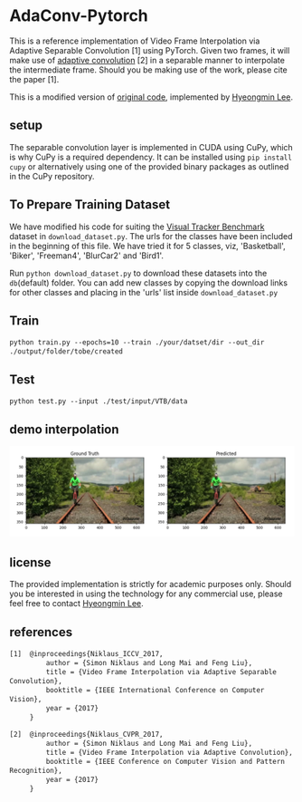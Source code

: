 # AdaConv-Pytorch

This is a reference implementation of Video Frame Interpolation via Adaptive Separable Convolution [1] using PyTorch. Given two frames, it will make use of [adaptive convolution](http://graphics.cs.pdx.edu/project/adaconv) [2] in a separable manner to interpolate the intermediate frame. Should you be making use of the work, please cite the paper [1].

This is a modified version of [original code](https://github.com/HyeongminLEE/pytorch-sepconv), implemented by [Hyeongmin Lee](https://github.com/HyeongminLEE).

## setup
The separable convolution layer is implemented in CUDA using CuPy, which is why CuPy is a required dependency. It can be installed using `pip install cupy` or alternatively using one of the provided binary packages as outlined in the CuPy repository.

## To Prepare Training Dataset
We have modified his code for suiting the [Visual Tracker Benchmark](http://cvlab.hanyang.ac.kr/tracker_benchmark/datasets.html) dataset in `download_dataset.py`. The urls for the classes have been included in the beginning of this file. We have tried it for 5 classes, viz, 'Basketball', 'Biker', 'Freeman4', 'BlurCar2' and 'Bird1'. 

Run `python download_dataset.py` to download these datasets into the `db`(default) folder. You can add new classes by copying the download links for other classes and placing in the 'urls' list inside `download_dataset.py`


## Train
```
python train.py --epochs=10 --train ./your/datset/dir --out_dir ./output/folder/tobe/created
```

## Test
```
python test.py --input ./test/input/VTB/data
```



## demo interpolation
<img src='./demo.png' alt='Open demo.png'>


## license
The provided implementation is strictly for academic purposes only. Should you be interested in using the technology for any commercial use, please feel free to contact [Hyeongmin Lee](https://github.com/HyeongminLEE).


## references
```
[1]  @inproceedings{Niklaus_ICCV_2017,
         author = {Simon Niklaus and Long Mai and Feng Liu},
         title = {Video Frame Interpolation via Adaptive Separable Convolution},
         booktitle = {IEEE International Conference on Computer Vision},
         year = {2017}
     }
```

```
[2]  @inproceedings{Niklaus_CVPR_2017,
         author = {Simon Niklaus and Long Mai and Feng Liu},
         title = {Video Frame Interpolation via Adaptive Convolution},
         booktitle = {IEEE Conference on Computer Vision and Pattern Recognition},
         year = {2017}
     }
```


